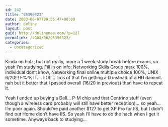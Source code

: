 ```yaml
---
id: 242
title: "95390323"
date: 2003-06-07T09:55:47+00:00
author: deline
layout: post
guid: http://delineneo.com/?p=127
permalink: /2003/06/95390323/
categories:
  - Uncategorized
---
```

Kinda on holz, but not really, more a 1 week study break before exams, so yeah I&#8217;m studying. Fill in on info: Networking Skills Group mark 100%, individual don&#8217;t know, Networking final online multiple choice 100%, UNIX 6/20!!! F%^K IT&#8230;. LOL&#8230; &#8216;cos of that I&#8217;m getting a D instead of a HD dammit. nah but it better that I passed overall (16/20 in previous) than have to repeat it.
  
Yeah I ended up buying a Dell&#8230; P-M chip and that Centrino stuff (even though a wireless card probably will still have better reception)&#8230; so yeah&#8230; I&#8217;m poor again. Should&#8217;ve paid another $127 to get XP Pro for IIS, but I didn&#8217;t find out Home didn&#8217;t have IIS. So yeah I&#8217;ll have to do the hack when I get it sometime. Anyways back to studying&#8230;